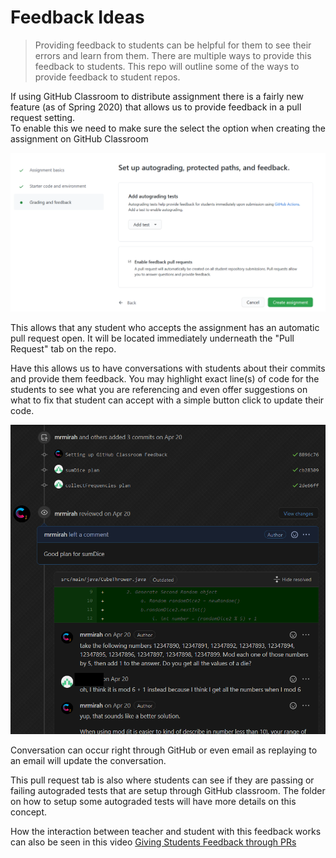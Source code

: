 # Feedback Ideas
> Providing feedback to students can be helpful for them to see their errors and learn from them.  There are multiple ways to provide this feedback to students.  This repo will outline some of the ways to provide feedback to student repos.

If using GitHub Classroom to distribute assignment there is a fairly new feature (as of Spring 2020) that allows us to provide feedback in a pull request setting.  
To enable this we need to make sure the select the option when creating the assignment on GitHub Classroom

![Image of Option Pull Request](images/feedback-prs.png)

This allows that any student who accepts the assignment has an automatic pull request open.  It will be located immediately underneath the "Pull Request" tab on the repo.

Have this allows us to have conversations with students about their commits and provide them feedback.  You may highlight exact line(s) of code for the students to see what you are referencing and even offer suggestions on what to fix that student can accept with a simple button click to update their code.

![Image of Feedback Conversation](images/feedback-1.png)

Conversation can occur right through GitHub or even email as replaying to an email will update the conversation.

This pull request tab is also where students can see if they are passing or failing autograded tests that are setup through GitHub classroom.  The folder on how to setup some autograded tests will have more details on this concept.

How the interaction between teacher and student with this feedback works can also be seen in this video [Giving Students Feedback through PRs](https://youtu.be/PLqoXgIsArw)